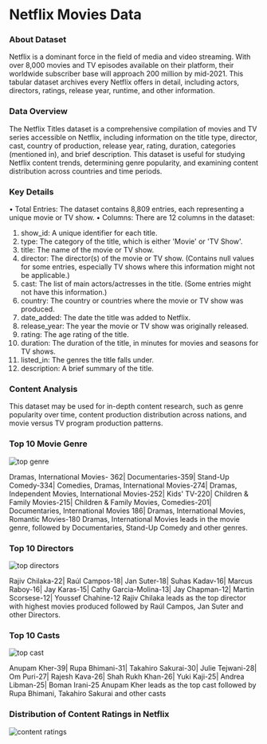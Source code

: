 

# Netflix Movies Data
### About Dataset

Netflix is a dominant force in the field of media and video streaming. With over 8,000 movies and TV episodes available on their platform, their worldwide subscriber base will approach 200 million by mid-2021. This tabular dataset archives every Netflix offers in detail, including actors, directors, ratings, release year, runtime, and other information.

### Data Overview

The Netflix Titles dataset is a comprehensive compilation of movies and TV series accessible on Netflix, including information on the title type, director, cast, country of production, release year, rating, duration, categories (mentioned in), and brief description. This dataset is useful for studying Netflix content trends, determining genre popularity, and examining content distribution across countries and time periods.

### Key Details
•	Total Entries: The dataset contains 8,809 entries, each representing a unique movie or TV show.
•	Columns: There are 12 columns in the dataset:
1.	show_id: A unique identifier for each title.
2.	type: The category of the title, which is either 'Movie' or 'TV Show'.
3.	title: The name of the movie or TV show.
4.	director: The director(s) of the movie or TV show. (Contains null values for some entries, especially TV shows where this information might not be applicable.)
5.	cast: The list of main actors/actresses in the title. (Some entries might not have this information.)
6.	country: The country or countries where the movie or TV show was produced.
7.	date_added: The date the title was added to Netflix.
8.	release_year: The year the movie or TV show was originally released.
9.	rating: The age rating of the title.
10.	duration: The duration of the title, in minutes for movies and seasons for TV shows.
11.	listed_in: The genres the title falls under.
12.	description: A brief summary of the title.

### Content Analysis

This dataset may be used for in-depth content research, such as genre popularity over time, content production distribution across nations, and movie versus TV program production patterns.


### Top 10 Movie Genre
![top genre](https://github.com/Fav-Mayo/Netflix-titles/assets/157006710/016f8faa-8344-484c-a5e8-94e63b9b92e4)

Dramas, International Movies- 362| Documentaries-359| Stand-Up Comedy-334| Comedies, Dramas, International Movies-274| Dramas, Independent Movies, International Movies-252| Kids' TV-220| Children & Family Movies-215| Children & Family Movies, Comedies-201| Documentaries, International Movies 186| Dramas, International Movies, Romantic Movies-180
Dramas, International Movies leads in the movie genre, followed by Documentaries, Stand-Up Comedy and other genres.

### Top 10 Directors
![top directors](https://github.com/Fav-Mayo/Netflix-titles/assets/157006710/0a2f2bbf-30dc-4087-bc34-5531b62a5475)

Rajiv Chilaka-22| Raúl Campos-18| Jan Suter-18| Suhas Kadav-16| Marcus Raboy-16| Jay Karas-15| Cathy Garcia-Molina-13| Jay Chapman-12| Martin Scorsese-12| Youssef Chahine-12
Rajiv Chilaka leads as the top director with highest movies produced followed by Raúl Campos, Jan Suter and other Directors.

### Top 10 Casts
![top cast](https://github.com/Fav-Mayo/Netflix-titles/assets/157006710/be9a2832-61a1-440d-8bda-9c1fe25d907b)

Anupam Kher-39| Rupa Bhimani-31| Takahiro Sakurai-30| Julie Tejwani-28| Om Puri-27| Rajesh Kava-26| Shah Rukh Khan-26| Yuki Kaji-25| Andrea Libman-25| Boman Irani-25
Anupam Kher leads as the top cast followed by Rupa Bhimani, Takahiro Sakurai and other casts


### Distribution of Content Ratings in Netflix
![content ratings](https://github.com/Fav-Mayo/Netflix-titles/assets/157006710/d82e0d43-83ba-4268-be77-8756ea4d2802)





